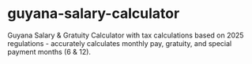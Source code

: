 # guyana-salary-calculator
Guyana Salary &amp; Gratuity Calculator with tax calculations based on 2025 regulations - accurately calculates monthly pay, gratuity, and special payment months (6 &amp; 12).
